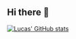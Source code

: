 ## Hi there 👋


[![Lucas' GitHub stats](https://github-readme-stats.vercel.app/api?username=luca2618)](https://github.com/luca2618/github-readme-stats)

<!--
**luca2618/luca2618** is a ✨ _special_ ✨ repository because its `README.md` (this file) appears on your GitHub profile.

Here are some ideas to get you started:

- 🔭 I’m currently working on ...
- 🌱 I’m currently learning ...
- 👯 I’m looking to collaborate on ...
- 🤔 I’m looking for help with ...
- 💬 Ask me about ...
- 📫 How to reach me: ...
- 😄 Pronouns: ...
- ⚡ Fun fact: ...
-->
